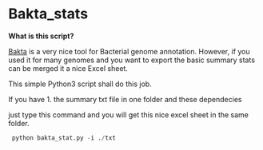 # Bakta_stats

**What is this script?**

[Bakta](https://github.com/oschwengers/bakta) is a very nice tool for Bacterial genome annotation. However, if you used it for many genomes and you want to export the basic summary stats can be merged it a nice Excel sheet.


This simple Python3 script shall do this job.

If you have 1. the summary txt file in one folder and  these dependecies 

just type this command and you will get this nice excel sheet in the same folder.

```python
 python bakta_stat.py -i ./txt
```
